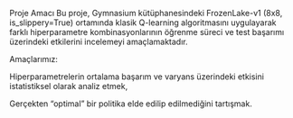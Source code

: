 Proje Amacı
Bu proje, Gymnasium kütüphanesindeki FrozenLake-v1 (8x8, is_slippery=True) ortamında klasik Q-learning algoritmasını uygulayarak farklı hiperparametre kombinasyonlarının öğrenme süreci ve test başarımı üzerindeki etkilerini incelemeyi amaçlamaktadır.

Amaçlarımız:

Hiperparametrelerin ortalama başarım ve varyans üzerindeki etkisini istatistiksel olarak analiz etmek,

Gerçekten “optimal” bir politika elde edilip edilmediğini tartışmak.
